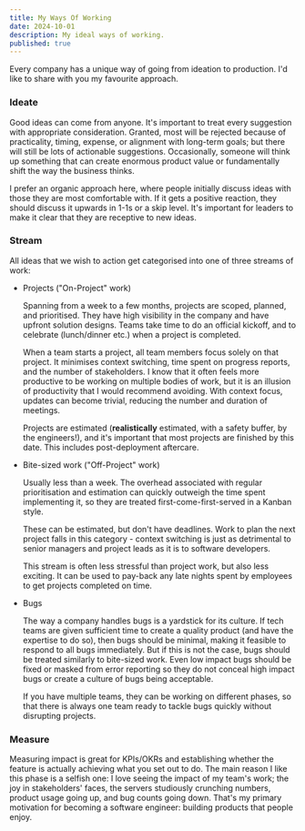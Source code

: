 ```yaml
---
title: My Ways Of Working
date: 2024-10-01
description: My ideal ways of working.
published: true
---
```


Every company has a unique way of going from ideation to production. I'd like to share with you my favourite approach.

### Ideate

Good ideas can come from anyone. It's important to treat every suggestion with appropriate consideration. Granted, most will be rejected because of practicality, timing, expense, or alignment with long-term goals; but there will still be lots of actionable suggestions. Occasionally, someone will think up something that can create enormous product value or fundamentally shift the way the business thinks.

I prefer an organic approach here, where people initially discuss ideas with those they are most comfortable with. If it gets a positive reaction, they should discuss it upwards in 1-1s or a skip level. It's important for leaders to make it clear that they are receptive to new ideas.

### Stream

All ideas that we wish to action get categorised into one of three streams of work:

- Projects ("On-Project" work)

  Spanning from a week to a few months, projects are scoped, planned, and prioritised. They have high visibility in the company and have upfront solution designs. Teams take time to do an official kickoff, and to celebrate (lunch/dinner etc.) when a project is completed.

  When a team starts a project, all team members focus solely on that project. It minimises context switching, time spent on progress reports, and the number of stakeholders. I know that it often feels more productive to be working on multiple bodies of work, but it is an illusion of productivity that I would recommend avoiding. With context focus, updates can become trivial, reducing the number and duration of meetings.

  Projects are estimated (**realistically** estimated, with a safety buffer, by the engineers!), and it's important that most projects are finished by this date. This includes post-deployment aftercare.

- Bite-sized work ("Off-Project" work)

  Usually less than a week. The overhead associated with regular prioritisation and estimation can quickly outweigh the time spent implementing it, so they are treated first-come-first-served in a Kanban style.

  These can be estimated, but don't have deadlines. Work to plan the next project falls in this category - context switching is just as detrimental to senior managers and project leads as it is to software developers.

  This stream is often less stressful than project work, but also less exciting. It can be used to pay-back any late nights spent by employees to get projects completed on time.

- Bugs

  The way a company handles bugs is a yardstick for its culture. If tech teams are given sufficient time to create a quality product (and have the expertise to do so), then bugs should be minimal, making it feasible to respond to all bugs immediately. But if this is not the case, bugs should be treated similarly to bite-sized work. Even low impact bugs should be fixed or masked from error reporting so they do not conceal high impact bugs or create a culture of bugs being acceptable.

  If you have multiple teams, they can be working on different phases, so that there is always one team ready to tackle bugs quickly without disrupting projects.

### Measure

Measuring impact is great for KPIs/OKRs and establishing whether the feature is actually achieving what you set out to do. The main reason I like this phase is a selfish one: I love seeing the impact of my team's work; the joy in stakeholders' faces, the servers studiously crunching numbers, product usage going up, and bug counts going down. That's my primary motivation for becoming a software engineer: building products that people enjoy.
